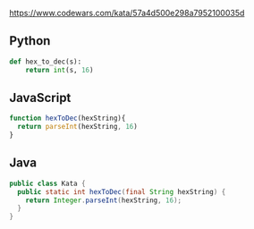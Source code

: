 https://www.codewars.com/kata/57a4d500e298a7952100035d

## Python
```python
def hex_to_dec(s):
    return int(s, 16)
```

## JavaScript
```js
function hexToDec(hexString){
  return parseInt(hexString, 16)
}
```

## Java
```java
public class Kata {
  public static int hexToDec(final String hexString) {
    return Integer.parseInt(hexString, 16);
  }
}
```